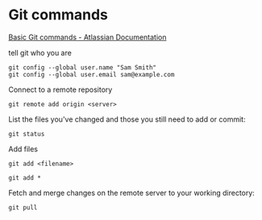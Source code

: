 # Git commands

[Basic Git commands - Atlassian Documentation](https://confluence.atlassian.com/bitbucketserver/basic-git-commands-776639767.html)

tell git who you are 

```
git config --global user.name "Sam Smith"
git config --global user.email sam@example.com
```

Connect to a remote repository

```
git remote add origin <server>
```

List the files you've changed and those you still need to add or commit:

```
git status
```

Add files 

```
git add <filename>

git add *
```

Fetch and merge changes on the remote server to your working directory:

```
git pull
```
